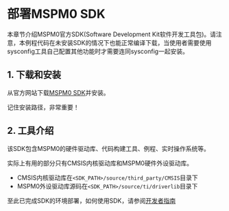# 部署MSPM0 SDK

本章节介绍MSPM0官方SDK(Software Development Kit软件开发工具包)。请注意，本例程代码在未安装SDK的情况下也能正常编译下载，当使用者需要使用sysconfig工具自己配置其他功能时才需要连同sysconfig一起安装。

## 1. 下载和安装

从官方网站下载[MSPM0 SDK](https://www.ti.com/tool/download/MSPM0-SDK/1.20.01.06)并安装。

记住安装路径，非常重要！

## 2. 工具介绍

该SDK包含MSPM0的硬件驱动库、代码构建工具、例程、实时操作系统等。

实际上有用的部分只有CMSIS内核驱动库和MSPM0硬件外设驱动库。

* CMSIS内核驱动库在`<SDK_PATH>/source/third_party/CMSIS`目录下
* MSPM0外设驱动库源码在`<SDK_PATH>/source/ti/driverlib`目录下

至此已完成SDK的环境部署，如何使用SDK，请参阅[开发者指南](../Developer_Guidelines/New_Project)